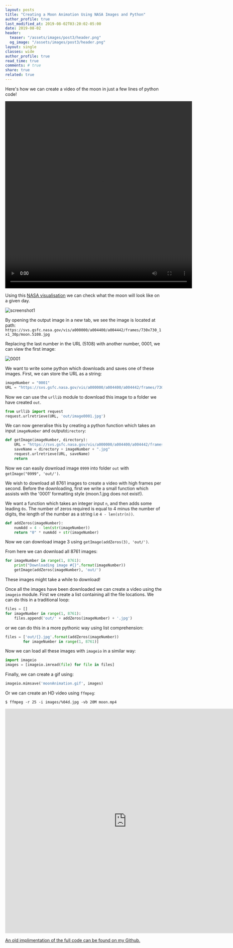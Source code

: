```yaml
---
layout: posts
title: "Creating a Moon Animation Using NASA Images and Python"
author_profile: true
last_modified_at: 2019-08-02T03:20:02-05:00
date: 2019-08-02
header:
  teaser: "/assets/images/post3/header.png"
  og_image: "/assets/images/post3/header.png"
layout: single
classes: wide
author_profile: true
read_time: true
comments: # true
share: true
related: true
---
```

Here's how we can create a video of the moon in just a few lines of python code!

<video preload="auto" autoplay="autoplay" loop="loop" style="width: 600px; height: 600px;">
    <source src="http://i.imgur.com/29P2k8Z.mp4" type="video/mp4"></source>
</video>


Using this [NASA visualisation](https://svs.gsfc.nasa.gov/4442) we can check what the moon will look like on a given day.

![screenshot1](/assets/images/post3/screenshot_1.png)

By opening the output image in a new tab, we see the image is located at path:
`https://svs.gsfc.nasa.gov/vis/a000000/a004400/a004442/frames/730x730_1x1_30p/moon.5108.jpg`

Replacing the last number in the URL (5108) with another number, 0001, we can view the first image:

![0001](https://svs.gsfc.nasa.gov/vis/a000000/a004400/a004442/frames/730x730_1x1_30p/moon.0001.jpg)

We want to write some python which downloads and saves one of these images. First, we can store the URL as a string:
~~~python
imageNumber = "0001"
URL = "https://svs.gsfc.nasa.gov/vis/a000000/a004400/a004442/frames/730x730_1x1_30p/moon.{}.jpg".format(imageNumber)
~~~

Now we can use the `urllib` module to download this image to a folder we have created `out`.
~~~python
from urllib import request
request.urlretrieve(URL, 'out/image0001.jpg')
~~~

We can now generalise this by creating a python function which takes an input `imageNumber` and output`directory`:
~~~python
def getImage(imageNumber, directory):
    URL = "https://svs.gsfc.nasa.gov/vis/a000000/a004400/a004442/frames/730x730_1x1_30p/moon.{}.jpg".format(imageNumber) 
    saveName = directory + imageNumber + ".jpg"
    request.urlretrieve(URL, saveName)
    return
~~~
Now we can easily download image `0999` into folder `out` with `getImage("0999", 'out/')`.

We wish to download all 8761 images to create a video with high frames per second. Before the downloading, first we write a small function which assists with the '0001' formatting style (moon.1.jpg does not exist!). 

We want a function which takes an integer input `n`, and then adds some leading `0s`. The number of zeros required is equal to 4 minus the number of digits, the length of the number as a string i.e `4 - len(str(n))`.

~~~python
def addZeros(imageNumber):
    numAdd = 4 - len(str(imageNumber))
    return "0" * numAdd + str(imageNumber) 
~~~

Now we can download image 3 using `getImage(addZeros(3), 'out/')`.

From here we can download all 8761 images:
~~~python
for imageNumber in range(1, 8761):
    print("Downloading image #{}".format(imageNumber))
    getImage(addZeros(imageNumber), 'out/')
~~~
These images might take a while to download!

Once all the images have been downloaded we can create a video using the `imageio` module. First we create a list containing all the file locations. We can do this in a traditional loop:
~~~python
files = []
for imageNumber in range(1, 8761):
    files.append('out/' + addZeros(imageNumber) + '.jpg')
~~~
or we can do this in a more pythonic way using list comprehension:
~~~python
files = ['out/{}.jpg'.format(addZeros(imageNumber)) 
        for imageNumber in range(1, 8761)]
~~~

Now we can load all these images with `imageio` in a similar way:
~~~python
import imageio
images = [imageio.imread(file) for file in files]
~~~

Finally, we can create a gif using:
~~~python
imageio.mimsave('moonAnimation.gif', images)
~~~

Or we can create an HD video using `ffmpeg`:
~~~shell
$ ffmpeg -r 25 -i images/%04d.jpg -vb 20M moon.mp4 
~~~

<iframe width="777" height="720" src="https://www.youtube.com/embed/Cz1ED7FW4dk" frameborder="0" allow="accelerometer; autoplay; encrypted-media; gyroscope; picture-in-picture" allowfullscreen></iframe>

[An old implimentation of the full code can be found on my Github.](https://github.com/NicholasFarrow/moonPhase/)

